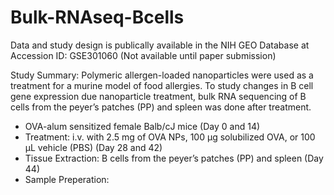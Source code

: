 # Bulk-RNAseq-Bcells

Data and study design is publically available in the NIH GEO Database at Accession ID: GSE301060 (Not available until paper submission)

Study Summary: 
Polymeric allergen-loaded nanoparticles were used as a treatment for a murine model of food allergies. To study changes in B cell gene expression due nanoparticle treatment, bulk RNA sequencing of B cells from the peyer’s patches (PP) and spleen was done after treatment. 

- OVA-alum sensitized female Balb/cJ mice (Day 0 and 14)
- Treatment: i.v. with 2.5 mg of OVA NPs, 100 µg solubilized OVA, or 100 µL vehicle (PBS) (Day 28 and 42)
- Tissue Extraction: B cells from the peyer’s patches (PP) and spleen (Day 44)
- Sample Preperation: 
